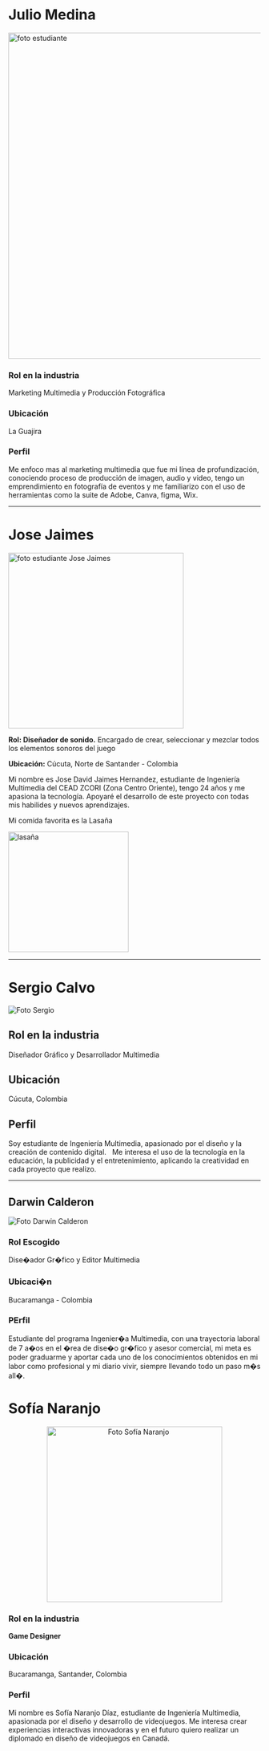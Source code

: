 <h1>Julio Medina</h1>
<img src="/Julio Medina/JulioMedina.jpg" alt="foto estudiante" width="650" height="650" loading="lazy">
<h3>Rol en la industria</h3>
<p>Marketing Multimedia y Producción Fotográfica</p>
<h3>Ubicación</h3>
<p>La Guajira</p>
<h3>Perfil</h3>
<p>Me enfoco mas al marketing multimedia que fue mi línea de profundización, conociendo proceso de producción de imagen, audio y video, tengo un emprendimiento en fotografía de eventos y me familiarizo con el uso de herramientas como la suite de Adobe, Canva, figma, Wix.</p>

---


<div>
    <h1>Jose Jaimes</h1>
    <img src="/jose/jose.jpeg" alt="foto estudiante Jose Jaimes" height="350" loading="lazy">
    <p><strong>Rol: Diseñador de sonido.</strong> Encargado de crear, seleccionar y mezclar todos los elementos sonoros del juego</p>
    <p><strong>Ubicación:</strong> Cúcuta, Norte de Santander - Colombia</p>
    <p>Mi nombre es Jose David Jaimes Hernandez, estudiante de Ingeniería Multimedia del CEAD ZCORI (Zona Centro Oriente), tengo 24 años y me apasiona la tecnología. Apoyaré el desarrollo de este proyecto con todas mis habilides y nuevos aprendizajes. </p>
    <p>Mi comida favorita es la Lasaña<p>
    <img src="/jose/lasaña.jpg" alt="lasaña" height="240" loading="lazy">

</div>


---

# Sergio Calvo

![Foto Sergio](./Sergio_Calvo/sergiocalvo.png)

## Rol en la industria
Diseñador Gráfico y Desarrollador Multimedia

## Ubicación
Cúcuta, Colombia

## Perfil
Soy estudiante de Ingeniería Multimedia, apasionado por el diseño y la creación de contenido digital.  
Me interesa el uso de la tecnología en la educación, la publicidad y el entretenimiento, aplicando la creatividad en cada proyecto que realizo.


---

<h2>Darwin Calderon</h2>

<img src="DarwinCalderon/DarwinCalderon.jpg" alt="Foto Darwin Calderon">



<h3>Rol Escogido</h3>
<p>Dise�ador Gr�fico y Editor Multimedia</p>

<h3>Ubicaci�n</h3>
<p>Bucaramanga - Colombia</p>

<h3>PErfil</h3>
<p>Estudiante del programa Ingenier�a Multimedia, con una trayectoria laboral de 7 a�os en el �rea de dise�o gr�fico y asesor comercial,
mi meta es poder graduarme y aportar cada uno de los conocimientos obtenidos en mi labor como profesional y mi diario vivir, siempre llevando
todo un paso m�s all�.</p>




 <h1>Sofía Naranjo</h1>

<p align="center">
  <img src="Sofia_Naranjo/sofia.jpg" alt="Foto Sofía Naranjo" height="350">
</p>

<h3>Rol en la industria</h3>
    <p><strong>Game Designer</strong></p>

 <h3>Ubicación</h3>
    <p>Bucaramanga, Santander, Colombia</p>

 <h3>Perfil</h3>
    <p>Mi nombre es Sofía Naranjo Díaz, estudiante de Ingeniería Multimedia, apasionada por el diseño y desarrollo de videojuegos. 
    Me interesa crear experiencias interactivas innovadoras y en el futuro quiero realizar un diplomado en diseño de videojuegos en Canadá.</p>

